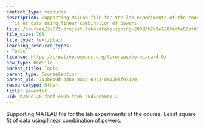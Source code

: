 ```yaml
---
content_type: resource
description: Supporting MATLAB file for the lab experiments of the course. Least square
  fit of data using linear combination of powers.
file: /courses/2-672-project-laboratory-spring-2009/b2b9e120fadfe09bfd95c0d5de50ce12_powerfit.m
file_size: 763
file_type: text/plain
learning_resource_types:
- Tools
license: https://creativecommons.org/licenses/by-nc-sa/4.0/
ocw_type: OCWFile
parent_title: Tools
parent_type: CourseSection
parent_uid: 713b619d-ad80-8a4a-69c3-88a205f93170
resourcetype: Other
title: powerfit
uid: b2b9e120-fadf-e09b-fd95-c0d5de50ce12
---
```

Supporting MATLAB file for the lab experiments of the course. Least square fit of data using linear combination of powers.